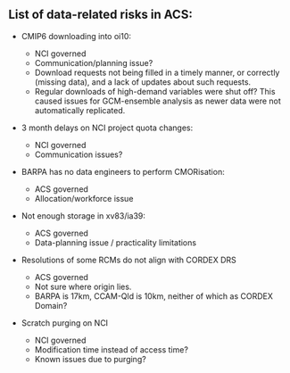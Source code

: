 ## List of data-related risks in ACS:

- CMIP6 downloading into oi10:
  - NCI governed
  - Communication/planning issue?
  - Download requests not being filled in a timely manner, or correctly (missing data), and a lack of updates about such requests.
  - Regular downloads of high-demand variables were shut off? This caused issues for GCM-ensemble analysis as newer data were not automatically replicated.

- 3 month delays on NCI project quota changes:
  - NCI governed
  - Communication issues?

- BARPA has no data engineers to perform CMORisation:
  - ACS governed
  - Allocation/workforce issue

- Not enough storage in xv83/ia39:
  - ACS governed
  - Data-planning issue / practicality limitations

- Resolutions of some RCMs do not align with CORDEX DRS
  - ACS governed
  - Not sure where origin lies.
  - BARPA is 17km, CCAM-Qld is 10km, neither of which as CORDEX Domain?

- Scratch purging on NCI
  - NCI governed
  - Modification time instead of access time? 
  - Known issues due to purging?
